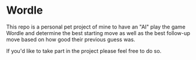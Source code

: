 # Wordle
This repo is a personal pet project of mine to have an "AI" play the game Wordle and determine the best starting move as well as the best follow-up move based on how good their previous guess was. 

If you'd like to take part in the project please feel free to do so. 
